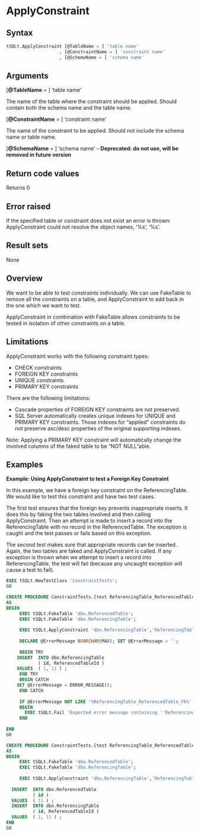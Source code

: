 # ApplyConstraint
## Syntax

``` sql
tSQLt.ApplyConstraint [@TableName = ] 'table name'
                    , [@ConstraintName = ] 'constraint name'
                    , [@SchemaName = ] 'schema name'
```

## Arguments

[**@TableName** = ] ‘table name’

The name of the table where the constraint should be applied. Should contain both the schema name and the table name.

[**@ConstraintName** = ] ‘constraint name’

The name of the constraint to be applied. Should not include the schema name or table name.

[**@SchemaName** = ] ‘schema name’ – **Deprecated: do not use, will be removed in future version**

## Return code values
Returns 0

## Error raised

If the specified table or constraint does not exist an error is thrown: ApplyConstraint could not resolve the object names, ‘%s’, ‘%s’.

## Result sets
None

## Overview
We want to be able to test constraints individually. We can use FakeTable to remove all the constraints on a table, and ApplyConstraint to add back in the one which we want to test.

ApplyConstraint in combination with FakeTable allows constraints to be tested in isolation of other constraints on a table.

## Limitations
ApplyConstraint works with the following constraint types:

- CHECK constraints
- FOREIGN KEY constraints
- UNIQUE constraints
- PRIMARY KEY constraints

There are the following limitations:

- Cascade properties of FOREIGN KEY constraints are not preserved.
- SQL Server automatically creates unique indexes for UNIQUE and PRIMARY KEY constraints. Those indexes for “applied” constraints do not preserve asc/desc properties of the original supporting indexes.

Note: Applying a PRIMARY KEY constraint will automatically change the involved columns of the faked table to be “NOT NULL”able.

## Examples
**Example: Using ApplyConstraint to test a Foreign Key Constraint**

In this example, we have a foreign key constraint on the ReferencingTable. We would like to test this constraint and have two test cases.

The first test ensures that the foreign key prevents inappropriate inserts. It does this by faking the two tables involved and then calling ApplyConstraint. Then an attempt is made to insert a record into the ReferencingTable with no record in the ReferencedTable. The exception is caught and the test passes or fails based on this exception.

The second test makes sure that appropriate records can be inserted. Again, the two tables are faked and ApplyConstraint is called. If any exception is thrown when we attempt to insert a record into ReferencingTable, the test will fail (because any uncaught exception will cause a test to fail).

``` sql
EXEC tSQLt.NewTestClass 'ConstraintTests';
GO

CREATE PROCEDURE ConstraintTests.[test ReferencingTable_ReferencedTable_FK prevents insert of orphaned rows]
AS
BEGIN
     EXEC tSQLt.FakeTable 'dbo.ReferencedTable';
     EXEC tSQLt.FakeTable 'dbo.ReferencingTable';
     
     EXEC tSQLt.ApplyConstraint 'dbo.ReferencingTable','ReferencingTable_ReferencedTable_FK';
     
     DECLARE @ErrorMessage NVARCHAR(MAX); SET @ErrorMessage = '';
     
     BEGIN TRY
    INSERT  INTO dbo.ReferencingTable
            ( id, ReferencedTableId )
    VALUES  ( 1, 11 ) ;
     END TRY
     BEGIN CATCH
    SET @ErrorMessage = ERROR_MESSAGE();     
     END CATCH
     
     IF @ErrorMessage NOT LIKE '%ReferencingTable_ReferencedTable_FK%'
     BEGIN
       EXEC tSQLt.Fail 'Expected error message containing ''ReferencingTable_ReferencedTable_FK'' but got: ''',@ErrorMessage,'''!';
     END
     
END
GO

CREATE PROCEDURE ConstraintTests.[test ReferencingTable_ReferencedTable_FK allows insert of non-orphaned rows]
AS
BEGIN
     EXEC tSQLt.FakeTable 'dbo.ReferencedTable';
     EXEC tSQLt.FakeTable 'dbo.ReferencingTable';
     
     EXEC tSQLt.ApplyConstraint 'dbo.ReferencingTable','ReferencingTable_ReferencedTable_FK';
     
  INSERT  INTO dbo.ReferencedTable
          ( id )
  VALUES  ( 11 ) ;
  INSERT  INTO dbo.ReferencingTable
          ( id, ReferencedTableId )
  VALUES  ( 1, 11 ) ;
END
GO
```